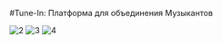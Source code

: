 #Tune-In: Платформа для объединения Музыкантов


![2](https://github.com/altynaymm/Pet-project_Tune_IN/assets/125205125/4a841352-56c4-4d84-96db-10797cce97d2)
![3](https://github.com/altynaymm/Pet-project_Tune_IN/assets/125205125/1bbd497a-fd3f-438e-b7f0-ce781231efc5)
![4](https://github.com/altynaymm/Pet-project_Tune_IN/assets/125205125/8bd3e207-47f1-41c9-a499-fa9ee737c37a)
